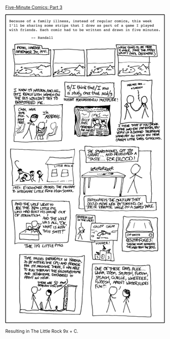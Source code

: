 [Five-Minute Comics: Part 3](https://xkcd.com/821)

![Five-Minute Comics: Part 3](./random_comic.png)

Resulting in The Little Rock 9x + C.

